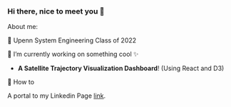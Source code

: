 ### Hi there, nice to meet you 👋

<p>About me:<p/>
<p>🏫 Upenn System Engineering Class of 2022<p/> 
<p>🔭 I’m currently working on something cool ✨ <br />
  <ul><li><strong>A Satellite Trajectory Visualization Dashboard</strong>! (Using React and D3)</li></ul>
    
<p/>
<p>💬 How to <br />
<p>A portal to my Linkedin Page <a href="www.linkedin.com/in/luzhang903">link</a>.</p>

<!--
**la-vie-de-chat/la-vie-de-chat** is a ✨ _special_ ✨ repository because its `README.md` (this file) appears on your GitHub profile.

Here are some ideas to get you started:

- 🔭 I’m currently working on ...
- 🌱 I’m currently learning ...
- 👯 I’m looking to collaborate on ...
- 🤔 I’m looking for help with ...
- 💬 Ask me about ...
- 📫 How to reach me: ...
- 😄 Pronouns: ...
- ⚡ Fun fact: ...
-->
